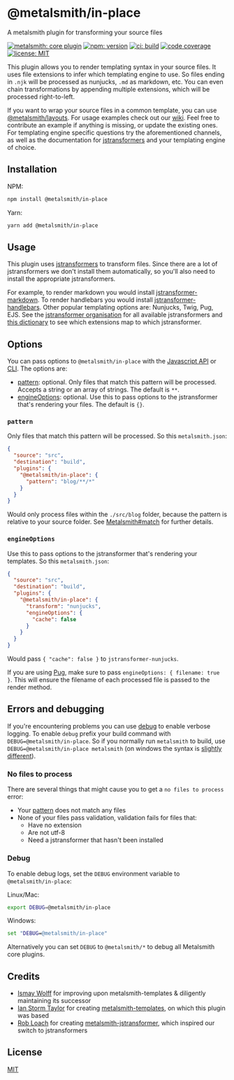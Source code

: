 # @metalsmith/in-place

A metalsmith plugin for transforming your source files

[![metalsmith: core plugin][metalsmith-badge]][metalsmith-url]
[![npm: version][npm-badge]][npm-url]
[![ci: build][ci-badge]][ci-url]
[![code coverage][codecov-badge]][codecov-url]
[![license: MIT][license-badge]][license-url]

This plugin allows you to render templating syntax in your source files. It uses file extensions to infer which templating engine to use. So files ending in `.njk` will be processed as nunjucks, `.md` as markdown, etc. You can even chain transformations by appending multiple extensions, which will be processed right-to-left.

If you want to wrap your source files in a common template, you can use [@metalsmith/layouts](https://github.com/metalsmith/metalsmith/layouts). For usage examples check out our [wiki](https://github.com/metalsmith/metalsmith/in-place/wiki). Feel free to contribute an example if anything is missing, or update the existing ones. For templating engine specific questions try the aforementioned channels, as well as the documentation for [jstransformers](https://github.com/jstransformers) and your templating engine of choice.

## Installation

NPM:

```bash
npm install @metalsmith/in-place
```

Yarn:

```bash
yarn add @metalsmith/in-place
```

## Usage

This plugin uses [jstransformers](https://github.com/jstransformers/jstransformer) to transform files. Since there are a lot of jstransformers we don't install them automatically, so you'll also need to install the appropriate jstransformers.

For example, to render markdown you would install [jstransformer-markdown](https://github.com/jstransformers/jstransformer-markdown). To render handlebars you would install [jstransformer-handlebars](https://github.com/jstransformers/jstransformer-handlebars). Other popular templating options are: Nunjucks, Twig, Pug, EJS. See the [jstransformer organisation](https://github.com/jstransformers) for all available jstransformers and [this dictionary](https://github.com/jstransformers/inputformat-to-jstransformer/blob/master/dictionary.json) to see which extensions map to which jstransformer.

## Options

You can pass options to `@metalsmith/in-place` with the [Javascript API](https://github.com/segmentio/metalsmith#api) or [CLI](https://github.com/segmentio/metalsmith#cli). The options are:

- [pattern](#pattern): optional. Only files that match this pattern will be processed. Accepts a string or an array of strings. The default is `**`.
- [engineOptions](#engineoptions): optional. Use this to pass options to the jstransformer that's rendering your files. The default is `{}`.

### `pattern`

Only files that match this pattern will be processed. So this `metalsmith.json`:

```json
{
  "source": "src",
  "destination": "build",
  "plugins": {
    "@metalsmith/in-place": {
      "pattern": "blog/**/*"
    }
  }
}
```

Would only process files within the `./src/blog` folder, because the pattern is
relative to your source folder. See [Metalsmith#match](https://metalsmith.io/api/#Metalsmith+match)
for further details.

### `engineOptions`

Use this to pass options to the jstransformer that's rendering your templates. So this
`metalsmith.json`:

```json
{
  "source": "src",
  "destination": "build",
  "plugins": {
    "@metalsmith/in-place": {
      "transform": "nunjucks",
      "engineOptions": {
        "cache": false
      }
    }
  }
}
```

Would pass `{ "cache": false }` to `jstransformer-nunjucks`.

If you are using [Pug](https://pugjs.org/api/getting-started.html), make sure to pass `engineOptions: { filename: true }`. This will ensure the filename of each processed file is passed to the render method.

## Errors and debugging

If you're encountering problems you can use [debug](https://www.npmjs.com/package/debug) to enable verbose logging. To enable `debug` prefix your build command with `DEBUG=@metalsmith/in-place`. So if you normally run `metalsmith` to build, use `DEBUG=@metalsmith/in-place metalsmith` (on windows the syntax is [slightly different](https://www.npmjs.com/package/debug#windows-note)).

### No files to process

There are several things that might cause you to get a `no files to process` error:

- Your [pattern](#pattern) does not match any files
- None of your files pass validation, validation fails for files that:
  - Have no extension
  - Are not utf-8
  - Need a jstransformer that hasn't been installed

### Debug

To enable debug logs, set the `DEBUG` environment variable to `@metalsmith/in-place`:

Linux/Mac:

```bash
export DEBUG=@metalsmith/in-place
```

Windows:

```bat
set "DEBUG=@metalsmith/in-place"
```

Alternatively you can set `DEBUG` to `@metalsmith/*` to debug all Metalsmith core plugins.

## Credits

- [Ismay Wolff](https://github.com/ismay) for improving upon metalsmith-templates & diligently maintaining its successor
- [Ian Storm Taylor](https://github.com/ianstormtaylor) for creating [metalsmith-templates](https://github.com/segmentio/metalsmith-templates), on which this plugin was based
- [Rob Loach](https://github.com/RobLoach) for creating [metalsmith-jstransformer](https://github.com/RobLoach/metalsmith-jstransformer), which inspired our switch to jstransformers

## License

[MIT](LICENSE)

[npm-badge]: https://img.shields.io/npm/v/@metalsmith/in-place.svg
[npm-url]: https://www.npmjs.com/package/@metalsmith/in-place
[ci-badge]: https://github.com/metalsmith/in-place/actions/workflows/test.yml/badge.svg
[ci-url]: https://github.com/metalsmith/in-place/actions/workflows/test.yml
[metalsmith-badge]: https://img.shields.io/badge/metalsmith-core_plugin-green.svg?longCache=true
[metalsmith-url]: https://metalsmith.io
[codecov-badge]: https://img.shields.io/coveralls/github/metalsmith/in-place
[codecov-url]: https://coveralls.io/github/metalsmith/in-place
[license-badge]: https://img.shields.io/github/license/metalsmith/in-place
[license-url]: LICENSE
